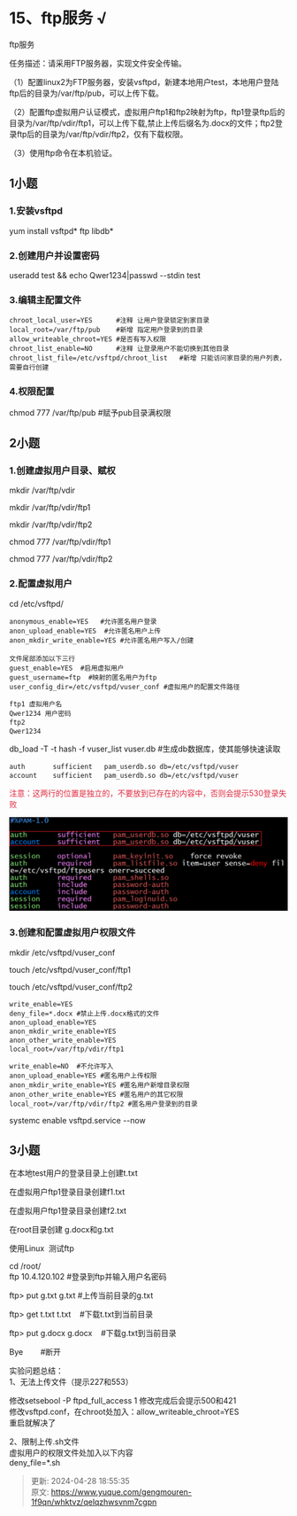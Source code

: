 # 15、ftp服务 √

ftp服务

任务描述：请采用FTP服务器，实现文件安全传输。

（1）配置linux2为FTP服务器，安装vsftpd，新建本地用户test，本地用户登陆ftp后的目录为/var/ftp/pub，可以上传下载。

（2）配置ftp虚拟用户认证模式，虚拟用户ftp1和ftp2映射为ftp，ftp1登录ftp后的目录为/var/ftp/vdir/ftp1，可以上传下载,禁止上传后缀名为.docx的文件；ftp2登录ftp后的目录为/var/ftp/vdir/ftp2，仅有下载权限。

（3）使用ftp命令在本机验证。



## 1小题
### 1.安装vsftpd
yum install vsftpd*  ftp libdb*

### 2.创建用户并设置密码
useradd test && echo Qwer1234|passwd --stdin test 

### 3.编辑主配置文件
```plain
chroot_local_user=YES      #注释 让用户登录锁定到家目录
local_root=/var/ftp/pub    #新增 指定用户登录到的目录
allow_writeable_chroot=YES #是否有写入权限
chroot_list_enable=NO      #注释 让登录用户不能切换到其他目录
chroot_list_file=/etc/vsftpd/chroot_list   #新增 只能访问家目录的用户列表，需要自行创建
```

### 4.权限配置
chmod 777 /var/ftp/pub #赋予pub目录满权限

## 2小题
### 1.创建虚拟用户目录、赋权
mkdir /var/ftp/vdir

mkdir /var/ftp/vdir/ftp1

mkdir /var/ftp/vdir/ftp2

chmod 777 /var/ftp/vdir/ftp1

chmod 777 /var/ftp/vdir/ftp2

### 2.配置虚拟用户
cd /etc/vsftpd/

```plain
anonymous_enable=YES   #允许匿名用户登录
anon_upload_enable=YES  #允许匿名用户上传
anon_mkdir_write_enable=YES #允许匿名用户写入/创建

文件尾部添加以下三行
guest_enable=YES  #启用虚拟用户
guest_username=ftp  #映射的匿名用户为ftp
user_config_dir=/etc/vsftpd/vuser_conf #虚拟用户的配置文件路径
```

```plain
ftp1 虚拟用户名
Qwer1234 用户密码
ftp2
Qwer1234
```

db_load -T -t hash -f vuser_list vuser.db #生成db数据库，使其能够快速读取

```plain
auth       sufficient   pam_userdb.so db=/etc/vsftpd/vuser
account    sufficient   pam_userdb.so db=/etc/vsftpd/vuser
```

<font style="color:#DF2A3F;">注意：这两行的位置是独立的，不要放到已存在的内容中，否则会提示530登录失败</font>

![1713595907227-e097fb53-c9b5-45d2-8542-cb0f1ba8bbfe.png](./img/R-avbGDeYmelyc_r/1713595907227-e097fb53-c9b5-45d2-8542-cb0f1ba8bbfe-945445.png)

### 3.创建和配置虚拟用户权限文件
mkdir /etc/vsftpd/vuser_conf

touch /etc/vsftpd/vuser_conf/ftp1

touch /etc/vsftpd/vuser_conf/ftp2

```plain
write_enable=YES
deny_file=*.docx #禁止上传.docx格式的文件
anon_upload_enable=YES
anon_mkdir_write_enable=YES
anon_other_write_enable=YES
local_root=/var/ftp/vdir/ftp1
```

```plain
write_enable=NO  #不允许写入
anon_upload_enable=YES #匿名用户上传权限
anon_mkdir_write_enable=YES #匿名用户新增目录权限
anon_other_write_enable=YES #匿名用户的其它权限
local_root=/var/ftp/vdir/ftp2 #匿名用户登录到的目录
```



systemc enable vsftpd.service --now

## 3小题
在本地test用户的登录目录上创建t.txt

在虚拟用户ftp1登录目录创建f1.txt

在虚拟用户ftp1登录目录创建f2.txt

在root目录创建 g.docx和g.txt



使用Linux  测试ftp

cd /root/  
ftp 10.4.120.102 #登录到ftp并输入用户名密码 

ftp> put g.txt g.txt  #上传当前目录的g.txt

ftp> get t.txt t.txt    #下载t.txt到当前目录

ftp> put g.docx g.docx    #下载g.txt到当前目录



Bye        #断开





实验问题总结：  
1、无法上传文件（提示227和553）

修改setsebool -P ftpd_full_access 1 修改完成后会提示500和421  
修改vsftpd.conf，在chroot处加入：allow_writeable_chroot=YES  
重启就解决了



2、限制上传.sh文件  
虚拟用户的权限文件处加入以下内容  
deny_file=*.sh



> 更新: 2024-04-28 18:55:35  
> 原文: <https://www.yuque.com/gengmouren-1f9qn/whktvz/qelqzhwsvnm7cgpn>